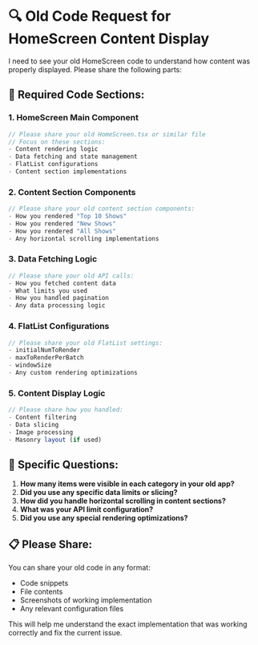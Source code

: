 # 🔍 **Old Code Request for HomeScreen Content Display**

I need to see your old HomeScreen code to understand how content was properly displayed. Please share the following parts:

## **📱 Required Code Sections:**

### **1. HomeScreen Main Component**
```javascript
// Please share your old HomeScreen.tsx or similar file
// Focus on these sections:
- Content rendering logic
- Data fetching and state management
- FlatList configurations
- Content section implementations
```

### **2. Content Section Components**
```javascript
// Please share your old content section components:
- How you rendered "Top 10 Shows"
- How you rendered "New Shows" 
- How you rendered "All Shows"
- Any horizontal scrolling implementations
```

### **3. Data Fetching Logic**
```javascript
// Please share your old API calls:
- How you fetched content data
- What limits you used
- How you handled pagination
- Any data processing logic
```

### **4. FlatList Configurations**
```javascript
// Please share your old FlatList settings:
- initialNumToRender
- maxToRenderPerBatch
- windowSize
- Any custom rendering optimizations
```

### **5. Content Display Logic**
```javascript
// Please share how you handled:
- Content filtering
- Data slicing
- Image processing
- Masonry layout (if used)
```

## **🎯 Specific Questions:**

1. **How many items were visible in each category in your old app?**
2. **Did you use any specific data limits or slicing?**
3. **How did you handle horizontal scrolling in content sections?**
4. **What was your API limit configuration?**
5. **Did you use any special rendering optimizations?**

## **📋 Please Share:**

You can share your old code in any format:
- Code snippets
- File contents
- Screenshots of working implementation
- Any relevant configuration files

This will help me understand the exact implementation that was working correctly and fix the current issue. 